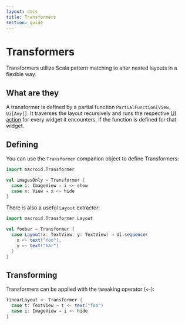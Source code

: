 ```yaml
---
layout: docs
title: Transformers
section: guide
---
```


# Transformers

Transformers utilize Scala pattern matching to alter nested layouts in a flexible way.

## What are they

A transformer is defined by a partial function `PartialFunction[View, Ui[Any]]`. It traverses
the layout recursively and runs the respective [UI action](UiActions.html) for every widget
it encounters, if the function is defined for that widget.

## Defining

You can use the `Transformer` companion object to define Transformers:

```scala
import macroid.Transformer

val imagesOnly = Transformer {
  case i: ImageView ⇒ i <~ show
  case x: View ⇒ x <~ hide
}
```

There is also a useful `Layout` extractor:

```scala
import macroid.Transformer.Layout

val foobar = Transformer {
  case Layout(x: TextView, y: TextView) ⇒ Ui.sequence(
    x <~ text("foo"),
    y <~ text("bar")
  )
}
```

## Transforming

Transformers can be applied with the tweaking operator (`<~`):

```scala
linearLayout <~ Transformer {
  case t: TextView ⇒ t <~ text("foo")
  case i: ImageView ⇒ i <~ hide
}
```